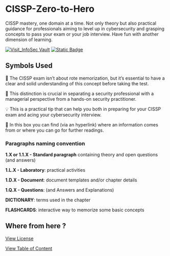# CISSP-Zero-to-Hero
CISSP mastery, one domain at a time. Not only theory but also practical guidance for professionals aiming to level up in cybersecurity and grasping concepts to pass your exam or your job interview. Have fun with another dimension of learning.

[![Visit_InfoSec Vault](https://img.shields.io/badge/Visit-InfoSecVault-009688)](https://www.theinfosecvault.com)
[![Static Badge](https://img.shields.io/badge/Linkedin-profile-blue)](https://www.linkedin.com/in/lorenzoleonelli/)

## Symbols Used
:brain: The CISSP exam isn’t about rote memorization, but it’s essential to have a clear and solid understanding of this concept before taking the test.

:necktie: This distinction is crucial in separating a security professional with a managerial perspective from a hands-on security practitioner.

:bulb: This is a practical tip that can help you both in preparing for your CISSP exam and acing your cybersecurity interview.

:link: In this box you can find (via an hyperlink) where an information comes from or where you can go for further readings.

### Paragraphs naming convention

**1.X or 1.1.X - Standard paragraph** containing theory and open questions (and answers)

**1.L.X - Laboratory**: practical activities

**1.D.X - Document**: document templates and/or chapter details

**1.Q.X - Questions**: (and Answers and Explanations)

**DICTIONARY**: terms used in the chapter

**FLASHCARDS**: interactive way to memorize some basic concepts

## Where from here ?

[View License](LICENSE.md)

[View Table of Content](TOC.md)
      
